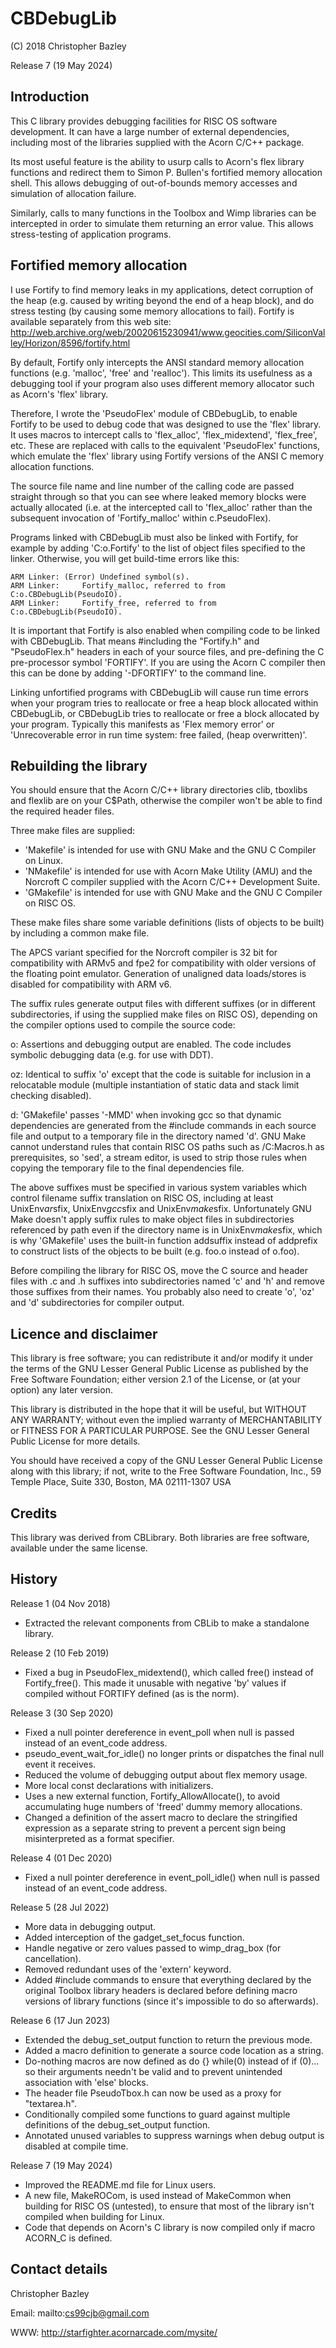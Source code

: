 # CBDebugLib
(C) 2018 Christopher Bazley

Release 7 (19 May 2024)

Introduction
------------
  This C library provides debugging facilities for RISC OS software
development. It can have a large number of external dependencies, including
most of the libraries supplied with the Acorn C/C++ package.

  Its most useful feature is the ability to usurp calls to Acorn's flex
library functions and redirect them to Simon P. Bullen's fortified memory
allocation shell. This allows debugging of out-of-bounds memory accesses and
simulation of allocation failure.

  Similarly, calls to many functions in the Toolbox and Wimp libraries can
be intercepted in order to simulate them returning an error value. This
allows stress-testing of application programs.

Fortified memory allocation
---------------------------
  I use Fortify to find memory leaks in my applications, detect corruption
of the heap (e.g. caused by writing beyond the end of a heap block), and do
stress testing (by causing some memory allocations to fail). Fortify is
available separately from this web site:
http://web.archive.org/web/20020615230941/www.geocities.com/SiliconValley/Horizon/8596/fortify.html

  By default, Fortify only intercepts the ANSI standard memory allocation
functions (e.g. 'malloc', 'free' and 'realloc'). This limits its usefulness
as a debugging tool if your program also uses different memory allocator such
as Acorn's 'flex' library.

  Therefore, I wrote the 'PseudoFlex' module of CBDebugLib, to enable Fortify
to be used to debug code that was designed to use the 'flex' library. It uses
macros to intercept calls to 'flex_alloc', 'flex_midextend', 'flex_free',
etc. These are replaced with calls to the equivalent 'PseudoFlex' functions,
which emulate the 'flex' library using Fortify versions of the ANSI C memory
allocation functions.

  The source file name and line number of the calling code are passed
straight through so that you can see where leaked memory blocks were actually
allocated (i.e. at the intercepted call to 'flex_alloc' rather than the
subsequent invocation of 'Fortify_malloc' within c.PseudoFlex).

  Programs linked with CBDebugLib must also be linked with Fortify, for
example by adding 'C:o.Fortify' to the list of object files specified to the
linker. Otherwise, you will get build-time errors like this:
```
ARM Linker: (Error) Undefined symbol(s).
ARM Linker:     Fortify_malloc, referred to from C:o.CBDebugLib(PseudoIO).
ARM Linker:     Fortify_free, referred to from C:o.CBDebugLib(PseudoIO).
```
  It is important that Fortify is also enabled when compiling code to be
linked with CBDebugLib. That means #including the "Fortify.h" and
"PseudoFlex.h" headers in each of your source files, and pre-defining the
C pre-processor symbol 'FORTIFY'. If you are using the Acorn C compiler
then this can be done by adding '-DFORTIFY' to the command line.

  Linking unfortified programs with CBDebugLib will cause run time errors
when your program tries to reallocate or free a heap block allocated within
CBDebugLib, or CBDebugLib tries to reallocate or free a block allocated by
your program. Typically this manifests as 'Flex memory error' or
'Unrecoverable error in run time system: free failed, (heap overwritten)'.

Rebuilding the library
----------------------
  You should ensure that the Acorn C/C++ library directories clib, tboxlibs
and flexlib are on your C$Path, otherwise the compiler won't be able to find
the required header files.

  Three make files are supplied:

- 'Makefile' is intended for use with GNU Make and the GNU C Compiler on Linux.
- 'NMakefile' is intended for use with Acorn Make Utility (AMU) and the
   Norcroft C compiler supplied with the Acorn C/C++ Development Suite.
- 'GMakefile' is intended for use with GNU Make and the GNU C Compiler on RISC OS.

These make files share some variable definitions (lists of objects to be
built) by including a common make file.

  The APCS variant specified for the Norcroft compiler is 32 bit for
compatibility with ARMv5 and fpe2 for compatibility with older versions of
the floating point emulator. Generation of unaligned data loads/stores is
disabled for compatibility with ARM v6.

  The suffix rules generate output files with different suffixes (or in
different subdirectories, if using the supplied make files on RISC OS),
depending on the compiler options used to compile the source code:

o: Assertions and debugging output are enabled. The code includes
   symbolic debugging data (e.g. for use with DDT).

oz: Identical to suffix 'o' except that the code is suitable for inclusion
    in a relocatable module (multiple instantiation of static data and stack
    limit checking disabled).

d: 'GMakefile' passes '-MMD' when invoking gcc so that dynamic dependencies
   are generated from the #include commands in each source file and output
   to a temporary file in the directory named 'd'. GNU Make cannot
   understand rules that contain RISC OS paths such as /C:Macros.h as
   prerequisites, so 'sed', a stream editor, is used to strip those rules
   when copying the temporary file to the final dependencies file.

  The above suffixes must be specified in various system variables which
control filename suffix translation on RISC OS, including at least
UnixEnv$ar$sfix, UnixEnv$gcc$sfix and UnixEnv$make$sfix.
Unfortunately GNU Make doesn't apply suffix rules to make object files in
subdirectories referenced by path even if the directory name is in
UnixEnv$make$sfix, which is why 'GMakefile' uses the built-in function
addsuffix instead of addprefix to construct lists of the objects to be
built (e.g. foo.o instead of o.foo).

  Before compiling the library for RISC OS, move the C source and header
files with .c and .h suffixes into subdirectories named 'c' and 'h' and
remove those suffixes from their names. You probably also need to create
'o', 'oz' and 'd' subdirectories for compiler output.

Licence and disclaimer
----------------------
  This library is free software; you can redistribute it and/or modify it
under the terms of the GNU Lesser General Public License as published by the
Free Software Foundation; either version 2.1 of the License, or (at your
option) any later version.

  This library is distributed in the hope that it will be useful, but
WITHOUT ANY WARRANTY; without even the implied warranty of MERCHANTABILITY or
FITNESS FOR A PARTICULAR PURPOSE.  See the GNU Lesser General Public License
for more details.

  You should have received a copy of the GNU Lesser General Public License
along with this library; if not, write to the Free Software Foundation,
Inc., 59 Temple Place, Suite 330, Boston, MA  02111-1307  USA

Credits
-------
  This library was derived from CBLibrary. Both libraries are free software,
available under the same license.

History
-------
Release 1 (04 Nov 2018)
- Extracted the relevant components from CBLib to make a standalone library.

Release 2 (10 Feb 2019)
- Fixed a bug in PseudoFlex_midextend(), which called free() instead of
  Fortify_free(). This made it unusable with negative 'by' values if
  compiled without FORTIFY defined (as is the norm).

Release 3 (30 Sep 2020)
- Fixed a null pointer dereference in event_poll when null is passed instead
  of an event_code address.
- pseudo_event_wait_for_idle() no longer prints or dispatches the final null
  event it receives.
- Reduced the volume of debugging output about flex memory usage.
- More local const declarations with initializers.
- Uses a new external function, Fortify_AllowAllocate(), to avoid
  accumulating huge numbers of 'freed' dummy memory allocations.
- Changed a definition of the assert macro to declare the
  stringified expression as a separate string to prevent a
  percent sign being misinterpreted as a format specifier.

Release 4 (01 Dec 2020)
- Fixed a null pointer dereference in event_poll_idle() when null is passed
  instead of an event_code address.

Release 5 (28 Jul 2022)
- More data in debugging output.
- Added interception of the gadget_set_focus function.
- Handle negative or zero values passed to wimp_drag_box (for cancellation).
- Removed redundant uses of the 'extern' keyword.
- Added #include commands to ensure that everything declared by the original
  Toolbox library headers is declared before defining macro versions of
  library functions (since it's impossible to do so afterwards).

Release 6 (17 Jun 2023)
- Extended the debug_set_output function to return the previous mode.
- Added a macro definition to generate a source code location as a string.
- Do-nothing macros are now defined as do {} while(0) instead of if (0)...
  so their arguments needn't be valid and to prevent unintended association
  with 'else' blocks.
- The header file PseudoTbox.h can now be used as a proxy for "textarea.h".
- Conditionally compiled some functions to guard against multiple
  definitions of the debug_set_output function.
- Annotated unused variables to suppress warnings when debug output is
  disabled at compile time.

Release 7 (19 May 2024)
- Improved the README.md file for Linux users.
- A new file, MakeROCom, is used instead of MakeCommon when building for
  RISC OS (untested), to ensure that most of the library isn't compiled
  when building for Linux.
- Code that depends on Acorn's C library is now compiled only if macro
  ACORN_C is defined.

Contact details
---------------
Christopher Bazley

Email: mailto:cs99cjb@gmail.com

WWW:   http://starfighter.acornarcade.com/mysite/
